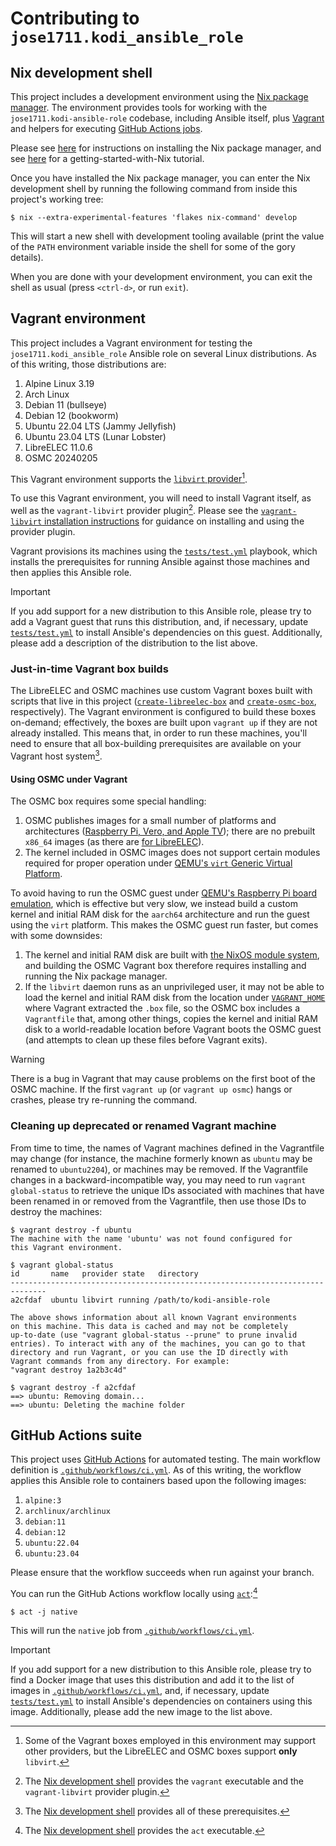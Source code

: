 [`tests/test.yml`]: /tests/test.yml
[`.github/workflows/ci.yml`]: /.github/workflows/ci.yml
[Nix development shell]: #nix-development-shell

# Contributing to `jose1711.kodi_ansible_role`

## Nix development shell

This project includes a development environment using the [Nix package
manager](https://nixos.org).  The environment provides tools for working with
the `jose1711.kodi-ansible-role` codebase, including Ansible itself, plus
[Vagrant](#vagrant-environment) and helpers for executing [GitHub Actions
jobs](#github-actions-suite).

Please see [here](https://nixos.org/download#download-nix) for instructions on
installing the Nix package manager, and see
[here](https://nix.dev/tutorials/first-steps/) for a getting-started-with-Nix
tutorial.

Once you have installed the Nix package manager, you can enter the
Nix development shell by running the following command from inside this
project's working tree:

```console
$ nix --extra-experimental-features 'flakes nix-command' develop
```

This will start a new shell with development tooling available (print the value
of the `PATH` environment variable inside the shell for some of the gory
details).

When you are done with your development environment, you can exit the shell as
usual (press `<ctrl-d>`, or run `exit`).

## Vagrant environment

This project includes a Vagrant environment for testing the
`jose1711.kodi_ansible_role` Ansible role on several Linux distributions.  As
of this writing, those distributions are:

1. Alpine Linux 3.19
2. Arch Linux
3. Debian 11 (bullseye)
4. Debian 12 (bookworm)
5. Ubuntu 22.04 LTS (Jammy Jellyfish)
6. Ubuntu 23.04 LTS (Lunar Lobster)
7. LibreELEC 11.0.6
8. OSMC 20240205

This Vagrant environment supports the
[`libvirt` provider](https://vagrant-libvirt.github.io/vagrant-libvirt/)[^provider-support].

[^provider-support]: Some of the Vagrant boxes employed in this environment may
                     support other providers, but the LibreELEC and OSMC boxes
                     support **only** `libvirt`.

To use this Vagrant environment, you will need to install Vagrant itself, as
well as the `vagrant-libvirt` provider plugin[^vagrant-in-nix-devshell].  Please
see the [`vagrant-libvirt` installation instructions](https://vagrant-libvirt.github.io/vagrant-libvirt/installation.html)
for guidance on installing and using the provider plugin.

[^vagrant-in-nix-devshell]: The [Nix development shell][] provides the
                            `vagrant` executable and the `vagrant-libvirt`
                            provider plugin.

Vagrant provisions its machines using the [`tests/test.yml`][] playbook, which
installs the prerequisites for running Ansible against those machines and then
applies this Ansible role.

> [!IMPORTANT]
> If you add support for a new distribution to this Ansible role, please try to
> add a Vagrant guest that runs this distribution, and, if necessary, update
> [`tests/test.yml`][] to install Ansible's dependencies on this guest.
> Additionally, please add a description of the distribution to the list above.

### Just-in-time Vagrant box builds

The LibreELEC and OSMC machines use custom Vagrant boxes built with scripts
that live in this project
([`create-libreelec-box`](/scripts/create-libreelec-box) and
[`create-osmc-box`](/scripts/create-osmc-box), respectively).  The Vagrant
environment is configured to build these boxes on-demand; effectively, the
boxes are built upon `vagrant up` if they are not already installed.  This
means that, in order to run these machines, you'll need to ensure that all
box-building prerequisites are available on your Vagrant host
system[^box-building-in-nix-devshell].

[^box-building-in-nix-devshell]: The [Nix development shell][] provides all of
                                 these prerequisites.

#### Using OSMC under Vagrant

The OSMC box requires some special handling:

1. OSMC publishes images for a small number of platforms and architectures
   ([Raspberry Pi, Vero, and Apple TV](https://osmc.tv/download/)); there are
   no prebuilt `x86_64` images (as there are [for LibreELEC](https://archive.libreelec.tv/archive/)).
2. The kernel included in OSMC images does not support certain modules required
   for proper operation under [QEMU's `virt` Generic Virtual Platform](https://www.qemu.org/docs/master/system/riscv/virt.html).

To avoid having to run the OSMC guest under [QEMU's Raspberry Pi board emulation](https://www.qemu.org/docs/master/system/arm/raspi.html),
which is effective but very slow, we instead build a custom kernel and initial
RAM disk for the `aarch64` architecture and run the guest using the `virt`
platform.  This makes the OSMC guest run faster, but comes with some downsides:

1. The kernel and initial RAM disk are built with [the NixOS module
   system](https://nix.dev/tutorials/module-system/module-system.html), and
   building the OSMC Vagrant box therefore requires installing and running the
   Nix package manager.
2. If the `libvirt` daemon runs as an unprivileged user, it may not be able to
   load the kernel and initial RAM disk from the location under
   [`VAGRANT_HOME`](https://developer.hashicorp.com/vagrant/docs/other/environmental-variables#vagrant_home)
   where Vagrant extracted the `.box` file, so the OSMC box includes a
   `Vagrantfile` that, among other things, copies the kernel and initial RAM
   disk to a world-readable location before Vagrant boots the OSMC guest (and
   attempts to clean up these files before Vagrant exits).

> [!WARNING]
> There is a bug in Vagrant that may cause problems on the first boot of the
> OSMC machine.  If the first `vagrant up` (or `vagrant up osmc`) hangs or
> crashes, please try re-running the command.

### Cleaning up deprecated or renamed Vagrant machine

From time to time, the names of Vagrant machines defined in the Vagrantfile may
change (for instance, the machine formerly known as `ubuntu` may be renamed to
`ubuntu2204`), or machines may be removed.  If the Vagrantfile changes in a
backward-incompatible way, you may need to run `vagrant global-status` to
retrieve the unique IDs associated with machines that have been renamed in or
removed from the Vagrantfile, then use those IDs to destroy the machines:

```shell-session
$ vagrant destroy -f ubuntu
The machine with the name 'ubuntu' was not found configured for
this Vagrant environment.

$ vagrant global-status
id       name   provider state   directory
------------------------------------------------------------------------------
a2cfdaf  ubuntu libvirt running /path/to/kodi-ansible-role

The above shows information about all known Vagrant environments
on this machine. This data is cached and may not be completely
up-to-date (use "vagrant global-status --prune" to prune invalid
entries). To interact with any of the machines, you can go to that
directory and run Vagrant, or you can use the ID directly with
Vagrant commands from any directory. For example:
"vagrant destroy 1a2b3c4d"

$ vagrant destroy -f a2cfdaf
==> ubuntu: Removing domain...
==> ubuntu: Deleting the machine folder
```

## GitHub Actions suite

This project uses [GitHub Actions](https://docs.github.com/en/actions) for
automated testing.  The main workflow definition is
[`.github/workflows/ci.yml`][].  As of this writing, the workflow applies this
Ansible role to containers based upon the following images:

1. `alpine:3`
2. `archlinux/archlinux`
3. `debian:11`
4. `debian:12`
5. `ubuntu:22.04`
6. `ubuntu:23.04`

Please ensure that the workflow succeeds when run against your branch.

You can run the GitHub Actions workflow locally using
[`act`](https://github.com/nektos/act):[^act-in-nix-devshell]

[^act-in-nix-devshell]: The [Nix development shell][] provides the `act`
                        executable.

```console
$ act -j native
```

This will run the `native` job from [`.github/workflows/ci.yml`][].

> [!IMPORTANT]
> If you add support for a new distribution to this Ansible role, please try to
> find a Docker image that uses this distribution and add it to the list of
> images in [`.github/workflows/ci.yml`][], and, if necessary, update
> [`tests/test.yml`][] to install Ansible's dependencies on containers using
> this image.  Additionally, please add the new image to the list above.
